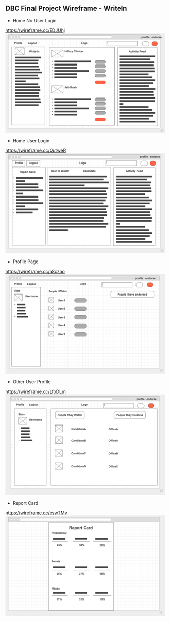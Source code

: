 ## DBC Final Project Wireframe - WriteIn

- Home No User Login

https://wireframe.cc/EDJUhj
![](wireframe-schema-asset/home-no-user-login.png)

- Home User Login

https://wireframe.cc/QutweR
![](wireframe-schema-asset/home-user-login.png)

- Profile Page

https://wireframe.cc/a8czao
![](wireframe-schema-asset/profile-page.png)

- Other User Profile

https://wireframe.cc/LfoDLm
![](wireframe-schema-asset/other-user-profile.png)

- Report Card

https://wireframe.cc/eswTMv
![](wireframe-schema-asset/report-card.png)


